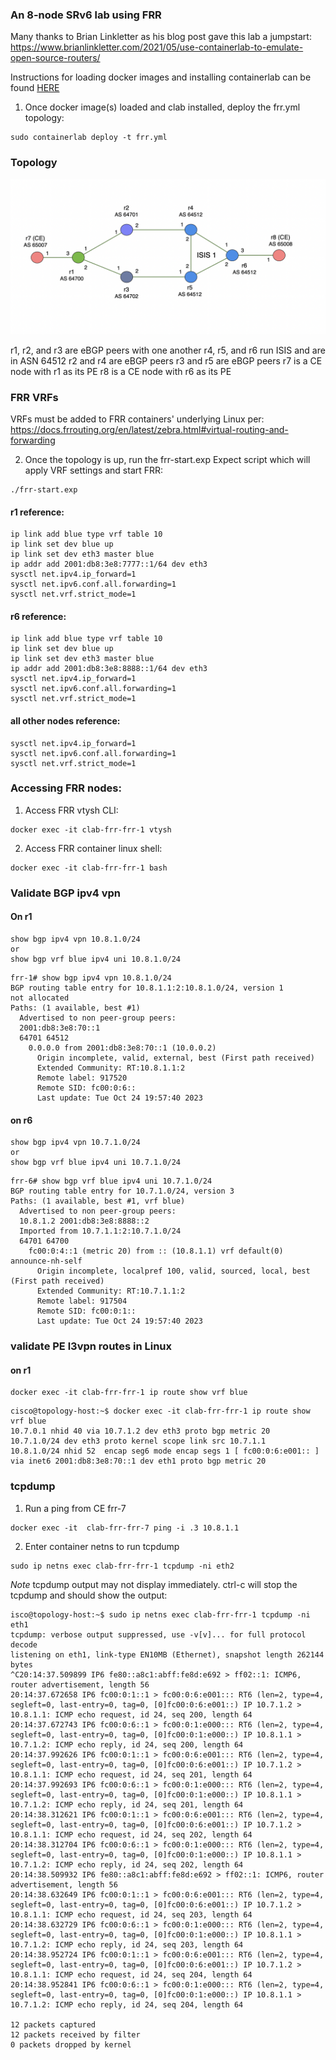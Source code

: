 ### An 8-node SRv6 lab using FRR
Many thanks to Brian Linkletter as his blog post gave this lab a jumpstart: 
https://www.brianlinkletter.com/2021/05/use-containerlab-to-emulate-open-source-routers/

Instructions for loading docker images and installing containerlab can be found [HERE](../../1-starter-topologies/README-clab.md)

1. Once docker image(s) loaded and clab installed, deploy the frr.yml topology:

```
sudo containerlab deploy -t frr.yml
```

### Topology
![Topology](frr-srv6-topo.png)

r1, r2, and r3 are eBGP peers with one another
r4, r5, and r6 run ISIS and are in ASN 64512
r2 and r4 are eBGP peers
r3 and r5 are eBGP peers
r7 is a CE node with r1 as its PE
r8 is a CE node with r6 as its PE

### FRR VRFs
VRFs must be added to FRR containers' underlying Linux per: https://docs.frrouting.org/en/latest/zebra.html#virtual-routing-and-forwarding

2. Once the topology is up, run the frr-start.exp Expect script which will apply VRF settings and start FRR:

```
./frr-start.exp
```

#### r1 reference:
```
ip link add blue type vrf table 10
ip link set dev blue up
ip link set dev eth3 master blue
ip addr add 2001:db8:3e8:7777::1/64 dev eth3
sysctl net.ipv4.ip_forward=1
sysctl net.ipv6.conf.all.forwarding=1
sysctl net.vrf.strict_mode=1
```

#### r6 reference:
```
ip link add blue type vrf table 10
ip link set dev blue up
ip link set dev eth3 master blue
ip addr add 2001:db8:3e8:8888::1/64 dev eth3
sysctl net.ipv4.ip_forward=1
sysctl net.ipv6.conf.all.forwarding=1
sysctl net.vrf.strict_mode=1
```

#### all other nodes reference:
```
sysctl net.ipv4.ip_forward=1
sysctl net.ipv6.conf.all.forwarding=1
sysctl net.vrf.strict_mode=1
```

### Accessing FRR nodes:
1. Access FRR vtysh CLI:
```
docker exec -it clab-frr-frr-1 vtysh
```

2. Access FRR container linux shell:
```
docker exec -it clab-frr-frr-1 bash  
```

### Validate BGP ipv4 vpn

#### On r1
```
show bgp ipv4 vpn 10.8.1.0/24
or
show bgp vrf blue ipv4 uni 10.8.1.0/24
```
```
frr-1# show bgp ipv4 vpn 10.8.1.0/24
BGP routing table entry for 10.8.1.1:2:10.8.1.0/24, version 1
not allocated
Paths: (1 available, best #1)
  Advertised to non peer-group peers:
  2001:db8:3e8:70::1
  64701 64512
    0.0.0.0 from 2001:db8:3e8:70::1 (10.0.0.2)
      Origin incomplete, valid, external, best (First path received)
      Extended Community: RT:10.8.1.1:2
      Remote label: 917520
      Remote SID: fc00:0:6::
      Last update: Tue Oct 24 19:57:40 2023
```

#### on r6
```
show bgp ipv4 vpn 10.7.1.0/24
or
show bgp vrf blue ipv4 uni 10.7.1.0/24
```

```
frr-6# show bgp vrf blue ipv4 uni 10.7.1.0/24
BGP routing table entry for 10.7.1.0/24, version 3
Paths: (1 available, best #1, vrf blue)
  Advertised to non peer-group peers:
  10.8.1.2 2001:db8:3e8:8888::2
  Imported from 10.7.1.1:2:10.7.1.0/24
  64701 64700
    fc00:0:4::1 (metric 20) from :: (10.8.1.1) vrf default(0) announce-nh-self
      Origin incomplete, localpref 100, valid, sourced, local, best (First path received)
      Extended Community: RT:10.7.1.1:2
      Remote label: 917504
      Remote SID: fc00:0:1::
      Last update: Tue Oct 24 19:57:40 2023
```

### validate PE l3vpn routes in Linux
#### on r1
```
docker exec -it clab-frr-frr-1 ip route show vrf blue
```

```
cisco@topology-host:~$ docker exec -it clab-frr-frr-1 ip route show vrf blue
10.7.0.1 nhid 40 via 10.7.1.2 dev eth3 proto bgp metric 20 
10.7.1.0/24 dev eth3 proto kernel scope link src 10.7.1.1 
10.8.1.0/24 nhid 52  encap seg6 mode encap segs 1 [ fc00:0:6:e001:: ] via inet6 2001:db8:3e8:70::1 dev eth1 proto bgp metric 20 
```

### tcpdump
1. Run a ping from CE frr-7

```
docker exec -it  clab-frr-frr-7 ping -i .3 10.8.1.1
```

2. Enter container netns to run tcpdump
```
sudo ip netns exec clab-frr-frr-1 tcpdump -ni eth2
```

*Note* tcpdump output may not display immediately. ctrl-c will stop the tcpdump and should show the output:
```
isco@topology-host:~$ sudo ip netns exec clab-frr-frr-1 tcpdump -ni eth1
tcpdump: verbose output suppressed, use -v[v]... for full protocol decode
listening on eth1, link-type EN10MB (Ethernet), snapshot length 262144 bytes
^C20:14:37.509899 IP6 fe80::a8c1:abff:fe8d:e692 > ff02::1: ICMP6, router advertisement, length 56
20:14:37.672658 IP6 fc00:0:1::1 > fc00:0:6:e001::: RT6 (len=2, type=4, segleft=0, last-entry=0, tag=0, [0]fc00:0:6:e001::) IP 10.7.1.2 > 10.8.1.1: ICMP echo request, id 24, seq 200, length 64
20:14:37.672743 IP6 fc00:0:6::1 > fc00:0:1:e000::: RT6 (len=2, type=4, segleft=0, last-entry=0, tag=0, [0]fc00:0:1:e000::) IP 10.8.1.1 > 10.7.1.2: ICMP echo reply, id 24, seq 200, length 64
20:14:37.992626 IP6 fc00:0:1::1 > fc00:0:6:e001::: RT6 (len=2, type=4, segleft=0, last-entry=0, tag=0, [0]fc00:0:6:e001::) IP 10.7.1.2 > 10.8.1.1: ICMP echo request, id 24, seq 201, length 64
20:14:37.992693 IP6 fc00:0:6::1 > fc00:0:1:e000::: RT6 (len=2, type=4, segleft=0, last-entry=0, tag=0, [0]fc00:0:1:e000::) IP 10.8.1.1 > 10.7.1.2: ICMP echo reply, id 24, seq 201, length 64
20:14:38.312621 IP6 fc00:0:1::1 > fc00:0:6:e001::: RT6 (len=2, type=4, segleft=0, last-entry=0, tag=0, [0]fc00:0:6:e001::) IP 10.7.1.2 > 10.8.1.1: ICMP echo request, id 24, seq 202, length 64
20:14:38.312704 IP6 fc00:0:6::1 > fc00:0:1:e000::: RT6 (len=2, type=4, segleft=0, last-entry=0, tag=0, [0]fc00:0:1:e000::) IP 10.8.1.1 > 10.7.1.2: ICMP echo reply, id 24, seq 202, length 64
20:14:38.509932 IP6 fe80::a8c1:abff:fe8d:e692 > ff02::1: ICMP6, router advertisement, length 56
20:14:38.632649 IP6 fc00:0:1::1 > fc00:0:6:e001::: RT6 (len=2, type=4, segleft=0, last-entry=0, tag=0, [0]fc00:0:6:e001::) IP 10.7.1.2 > 10.8.1.1: ICMP echo request, id 24, seq 203, length 64
20:14:38.632729 IP6 fc00:0:6::1 > fc00:0:1:e000::: RT6 (len=2, type=4, segleft=0, last-entry=0, tag=0, [0]fc00:0:1:e000::) IP 10.8.1.1 > 10.7.1.2: ICMP echo reply, id 24, seq 203, length 64
20:14:38.952724 IP6 fc00:0:1::1 > fc00:0:6:e001::: RT6 (len=2, type=4, segleft=0, last-entry=0, tag=0, [0]fc00:0:6:e001::) IP 10.7.1.2 > 10.8.1.1: ICMP echo request, id 24, seq 204, length 64
20:14:38.952841 IP6 fc00:0:6::1 > fc00:0:1:e000::: RT6 (len=2, type=4, segleft=0, last-entry=0, tag=0, [0]fc00:0:1:e000::) IP 10.8.1.1 > 10.7.1.2: ICMP echo reply, id 24, seq 204, length 64

12 packets captured
12 packets received by filter
0 packets dropped by kernel
```